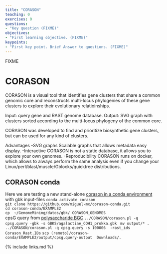 ```yaml
---
title: "CORASON"
teaching: 0
exercises: 0
questions:
- "Key question (FIXME)"
objectives:
- "First learning objective. (FIXME)"
keypoints:
- "First key point. Brief Answer to questions. (FIXME)"
---
```

FIXME

# CORASON
CORASON is a visual tool that identifies gene clusters that share a common genomic core and reconstructs multi-locus phylogenies of these gene clusters to explore their evolutionary relatioinships.

Input: query gene and RAST genome database.
Output: SVG graph with clusters sorted according to the multi-locus phylogeny of the common core.

CORASON was developed to find and prioritize biosynthetic gene clusters, but can be used for any kind of clusters.

Advantages
-SVG graphs Scalable graphs that allows metadata easy display.
-Interactive CORASON is not a static database, it allows you to explore your own genomes.
-Reproducibility CORASON runs on docker, which allows to always perform the same analysis even if you change your Linux/perl/blast/muscle/Gblocks/quicktree distributions.
## CORASON conda 
Here we are testing a new stand-alone [corason in a conda environment](https://github.com/miguel-mx/corason-conda)  
with gbk input-files
`conda activate corason`  
`git clone https://github.com/miguel-mx/corason-conda.git`  
`cd corason-conda/EXAMPLE2`    
`cp  ~/GenomeMining/datos/gbk/ CORASON_GENOMES`     
cpsG query from [polysaccharide BGC](https://mibig.secondarymetabolites.org/repository/BGC0000744/index.html#r1c1) 
`../CORASON/corason.pl -q cpsg.query -gbk -s GBKS/agalactiae_COH1_prokka.gbk `
` mv output/* . `
`../CORASON/corason.pl -q cpsg.query -s 100006  -rast_ids Corason_Rast.IDs`
`scp (remoto)/corason-conda/EXAMPLE2/output/cpsg.query-output  Downloads/.`


{% include links.md %}
